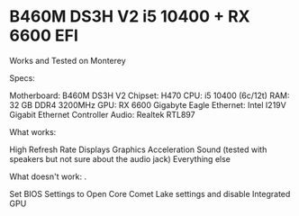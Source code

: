 # B460M DS3H V2 i5 10400 + RX 6600 EFI

Works and Tested on Monterey

Specs:

Motherboard: B460M DS3H V2
Chipset: H470
CPU: i5 10400 (6c/12t)
RAM: 32 GB DDR4 3200MHz
GPU: RX 6600 Gigabyte Eagle
Ethernet: Intel I219V Gigabit Ethernet Controller
Audio: Realtek RTL897


What works: 

High Refresh Rate Displays
Graphics Acceleration
Sound (tested with speakers but not sure about the audio jack)
Everything else

What doesn't work: 
.

Set BIOS Settings to Open Core Comet Lake settings and disable Integrated GPU



